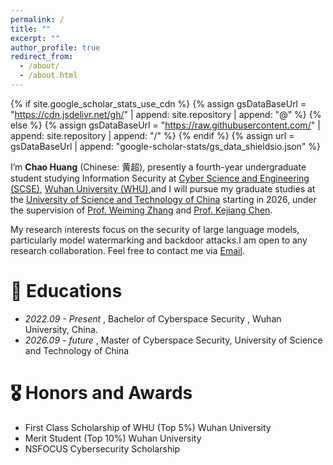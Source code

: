 ```yaml
---
permalink: /
title: ""
excerpt: ""
author_profile: true
redirect_from: 
  - /about/
  - /about.html
---
```

{% if site.google_scholar_stats_use_cdn %}
{% assign gsDataBaseUrl = "https://cdn.jsdelivr.net/gh/" | append: site.repository | append: "@" %}
{% else %}
{% assign gsDataBaseUrl = "https://raw.githubusercontent.com/" | append: site.repository | append: "/" %}
{% endif %}
{% assign url = gsDataBaseUrl | append: "google-scholar-stats/gs_data_shieldsio.json" %}

<span class='anchor' id='about-me'></span>

I’m  **Chao Huang** (Chinese: 黄超), presently a fourth-year undergraduate student studying Information Security at [Cyber Science and Engineering (SCSE)](https://cse.whu.edu.cn/index.htm), [Wuhan University (WHU)](https://www.whu.edu.cn/),and I will pursue my graduate studies at the [University of Science and Technology of China](https://www.ustc.edu.cn/) starting in 2026, under the supervision of [Prof. Weiming Zhang](http://staff.ustc.edu.cn/~zhangwm/) and [Prof. Kejiang Chen](http://home.ustc.edu.cn/~chenkj/).

My research interests focus on the security of large language models, particularly model watermarking and backdoor attacks.I am open to any research collaboration. Feel free to contact me via [Email](mailto:chaohuang@whu.edu.cn).

<!-- # 📝 Publications -->

<!-- <div class='paper-box'><div class='paper-box-image'><div><div class="badge">CVPR 2016</div><img src='images/500x300.png' alt="sym" width="100%"></div></div>
<div class='paper-box-text' markdown="1">

[Deep Residual Learning for Image Recognition](https://openaccess.thecvf.com/content_cvpr_2016/papers/He_Deep_Residual_Learning_CVPR_2016_paper.pdf)

**Kaiming He**, Xiangyu Zhang, Shaoqing Ren, Jian Sun

[**Project**](https://scholar.google.com/citations?view_op=view_citation&hl=zh-CN&user=DhtAFkwAAAAJ&citation_for_view=DhtAFkwAAAAJ:ALROH1vI_8AC) `<strong><span class='show_paper_citations' data='DhtAFkwAAAAJ:ALROH1vI_8AC'>``</strong>`

- Lorem ipsum dolor sit amet, consectetur adipiscing elit. Vivamus ornare aliquet ipsum, ac tempus justo dapibus sit amet.

</div>
</div>



- [Lorem ipsum dolor sit amet, consectetur adipiscing elit. Vivamus ornare aliquet ipsum, ac tempus justo dapibus sit amet](https://github.com), A, B, C, **CVPR 2020** -->

# 📖 Educations

* *2022.09 - Present* ,  Bachelor of Cyberspace Security , Wuhan University, China.
* *2026.09 - future* , Master of Cyberspace Security, University of Science and Technology of China

# 🎖 Honors and Awards

- First Class Scholarship of WHU (Top 5%) Wuhan University
- Merit Student (Top 10%) Wuhan University
- NSFOCUS Cybersecurity Scholarship
